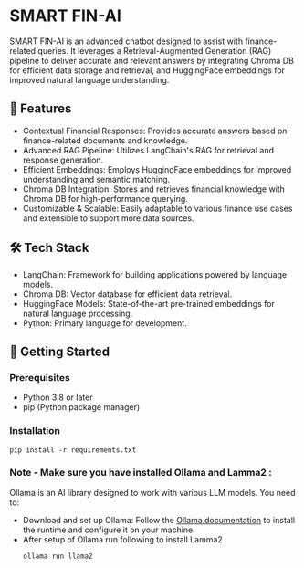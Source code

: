 # SMART FIN-AI

SMART FIN-AI is an advanced chatbot designed to assist with finance-related queries. It leverages a Retrieval-Augmented Generation (RAG) pipeline to deliver accurate and relevant answers by integrating Chroma DB for efficient data storage and retrieval, and HuggingFace embeddings for improved natural language understanding.

## 🚀 Features
* Contextual Financial Responses: Provides accurate answers based on finance-related documents and knowledge.
* Advanced RAG Pipeline: Utilizes LangChain's RAG for retrieval and response generation.
* Efficient Embeddings: Employs HuggingFace embeddings for improved understanding and semantic matching.
* Chroma DB Integration: Stores and retrieves financial knowledge with Chroma DB for high-performance querying.
* Customizable & Scalable: Easily adaptable to various finance use cases and extensible to support more data sources.

## 🛠️ Tech Stack
* LangChain: Framework for building applications powered by language models.
* Chroma DB: Vector database for efficient data retrieval.
* HuggingFace Models: State-of-the-art pre-trained embeddings for natural language processing.
* Python: Primary language for development.

## 🚀 Getting Started
### Prerequisites
* Python 3.8 or later
* pip (Python package manager)

### Installation
```
pip install -r requirements.txt
```
### Note - Make sure you have installed Ollama and Lamma2 :
Ollama is an AI library designed to work with various LLM models. You need to:
* Download and set up Ollama: Follow the [Ollama documentation](https://ollama.com/download/windows) to install the runtime and configure it on your machine.
* After setup of Ollama run following to install Lamma2
  ```
  ollama run llama2
  ```
